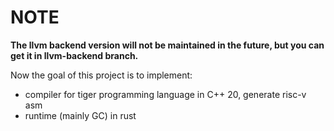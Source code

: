 # NOTE

**The llvm backend version will not be maintained in the future, but you can get it in llvm-backend branch.**

Now the goal of this project is to implement:
* compiler for tiger programming language in C++ 20, generate risc-v asm
* runtime (mainly GC) in rust